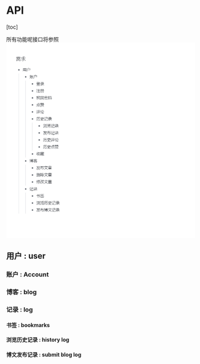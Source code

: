 # API

[toc]

所有功能呢接口将参照![幕布](./需求.png)

## 用户 : user

### 账户 : Account

### 博客 : blog

### 记录 : log

#### 书签 : bookmarks

#### 浏览历史记录 : history log

#### 博文发布记录 : submit blog log
